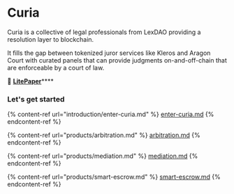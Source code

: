# Curia

Curia is a collective of legal professionals from LexDAO providing a resolution layer to blockchain.

It fills the gap between tokenized juror services like Kleros and Aragon Court with curated panels that can provide judgments on-and-off-chain that are enforceable by a court of law.

📜 [**LitePaper**](https://docs.google.com/document/d/1yN9ShyUc-4wyNh0fLAioYS8Tmq22UH4gg2e36SuoZjA/edit)****

### Let's get started

{% content-ref url="introduction/enter-curia.md" %}
[enter-curia.md](introduction/enter-curia.md)
{% endcontent-ref %}

{% content-ref url="products/arbitration.md" %}
[arbitration.md](products/arbitration.md)
{% endcontent-ref %}

{% content-ref url="products/mediation.md" %}
[mediation.md](products/mediation.md)
{% endcontent-ref %}

{% content-ref url="products/smart-escrow.md" %}
[smart-escrow.md](products/smart-escrow.md)
{% endcontent-ref %}
